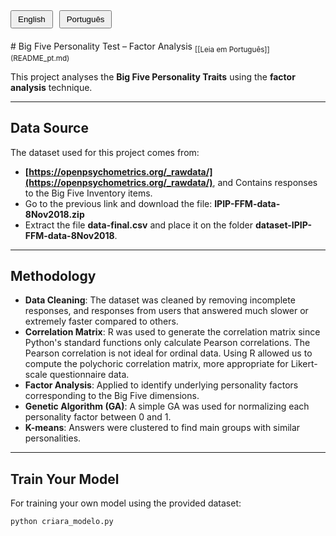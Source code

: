 <!-- Abas clicáveis para README -->
<div style="display: flex; gap: 10px; margin-bottom: 20px;">
  <button onclick="document.getElementById('en').style.display='block'; document.getElementById('pt').style.display='none';" 
          style="padding: 5px 10px; cursor: pointer;">English</button>
  <button onclick="document.getElementById('pt').style.display='block'; document.getElementById('en').style.display='none';" 
          style="padding: 5px 10px; cursor: pointer;">Português</button>
</div>

<!-- Conteúdo em inglês -->
<div id="en" style="display: block;">
# Big Five Personality Test – Factor Analysis  <sub>[[Leia em Português]](README_pt.md)</sub>

This project analyses the **Big Five Personality Traits** using the **factor analysis** technique. 

---

## Data Source

The dataset used for this project comes from:

- **[https://openpsychometrics.org/_rawdata/](https://openpsychometrics.org/_rawdata/)**, and Contains responses to the Big Five Inventory items.
- Go to the previous link and download the file: **IPIP-FFM-data-8Nov2018.zip**
- Extract the file **data-final.csv** and place it on the folder **dataset-IPIP-FFM-data-8Nov2018**.

---

## Methodology

- **Data Cleaning**: The dataset was cleaned by removing incomplete responses, and responses from users that answered much slower or extremely faster compared to others.
- **Correlation Matrix**: R was used to generate the correlation matrix since Python's standard functions only calculate Pearson correlations. The Pearson correlation is not ideal for ordinal data. Using R allowed us to compute the polychoric correlation matrix, more appropriate for Likert-scale questionnaire data.
- **Factor Analysis**: Applied to identify underlying personality factors corresponding to the Big Five dimensions.
- **Genetic Algorithm (GA)**: A simple GA was used for normalizing each personality factor between 0 and 1.
- **K-means**: Answers were clustered to find main groups with similar personalities. 

---

## Train Your Model

For training your own model using the provided dataset:

```python
python criara_modelo.py
